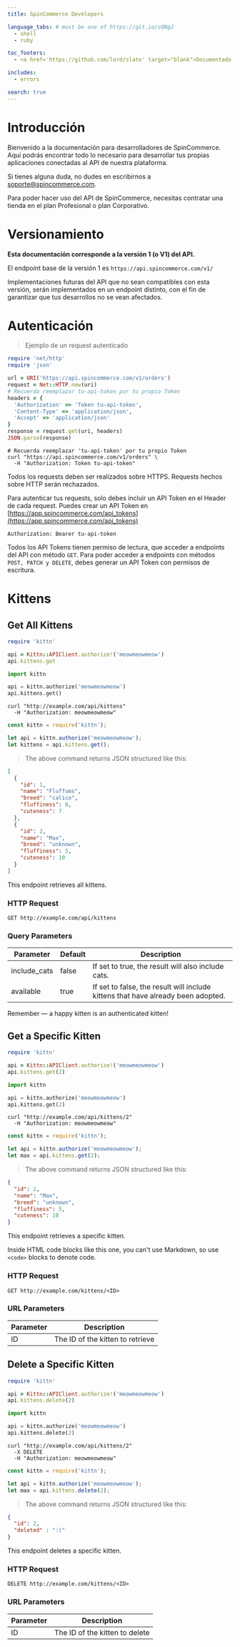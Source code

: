 ```yaml
---
title: SpinCommerce Developers

language_tabs: # must be one of https://git.io/vQNgJ
  - shell
  - ruby

toc_footers:
  - <a href='https://github.com/lord/slate' target="blank">Documentado con Slate</a>

includes:
  - errors

search: true
---
```


# Introducción

Bienvenido a la documentación para desarrolladores de SpinCommerce. Aquí podrás encontrar todo lo necesario para desarrollar tus propias aplicaciones conectadas al API de nuestra plataforma.

Si tienes alguna duda, no dudes en escribirnos a [soporte@spincommerce.com](mailto:soporte@spincommerce.com).

<aside class="notice">
Para poder hacer uso del API de SpinCommerce, necesitas contratar una tienda en el plan Profesional o plan Corporativo.
</aside>

# Versionamiento

**Esta documentación corresponde a la versión 1 (o V1) del API.**

El endpoint base de la versión 1 es `https://api.spincommerce.com/v1/` 

Implementaciones futuras del API que no sean compatibles con esta versión, serán implementados en un endpoint distinto, con el fin de garantizar que tus desarrollos no se vean afectados.

# Autenticación

> Ejemplo de un request autenticado

```ruby
require 'net/http'
require 'json'

url = URI('https://api.spincommerce.com/v1/orders')
request = Net::HTTP.new(uri)
# Recuerda reemplazar tu-api-token por tu propio Token
headers = {
  'Authorization' => 'Token tu-api-token',
  'Content-Type' => 'application/json',
  'Accept' => 'application/json'
}
response = request.get(uri, headers)
JSON.parse(response)
```

```shell
# Recuerda reemplazar 'tu-api-token' por tu propio Token
curl "https://api.spincommerce.com/v1/orders" \
  -H "Authorization: Token tu-api-token"
```

<aside class="notice">
Todos los requests deben ser realizados sobre HTTPS. Requests hechos sobre HTTP serán rechazados.
</aside>

Para autenticar tus requests, solo debes incluir un API Token en el Header de cada request. Puedes crear un API Token en [https://app.spincommerce.com/api_tokens](https://app.spincommerce.com/api_tokens)

`Authorization: Bearer tu-api-token`

Todos los API Tokens tienen permiso de lectura, que acceder a endpoints del API con método `GET`. Para poder acceder a endpoints con métodos `POST, PATCH y DELETE`, debes generar un API Token con permisos de escritura.



# Kittens

## Get All Kittens

```ruby
require 'kittn'

api = Kittn::APIClient.authorize!('meowmeowmeow')
api.kittens.get
```

```python
import kittn

api = kittn.authorize('meowmeowmeow')
api.kittens.get()
```

```shell
curl "http://example.com/api/kittens"
  -H "Authorization: meowmeowmeow"
```

```javascript
const kittn = require('kittn');

let api = kittn.authorize('meowmeowmeow');
let kittens = api.kittens.get();
```

> The above command returns JSON structured like this:

```json
[
  {
    "id": 1,
    "name": "Fluffums",
    "breed": "calico",
    "fluffiness": 6,
    "cuteness": 7
  },
  {
    "id": 2,
    "name": "Max",
    "breed": "unknown",
    "fluffiness": 5,
    "cuteness": 10
  }
]
```

This endpoint retrieves all kittens.

### HTTP Request

`GET http://example.com/api/kittens`

### Query Parameters

Parameter | Default | Description
--------- | ------- | -----------
include_cats | false | If set to true, the result will also include cats.
available | true | If set to false, the result will include kittens that have already been adopted.

<aside class="success">
Remember — a happy kitten is an authenticated kitten!
</aside>

## Get a Specific Kitten

```ruby
require 'kittn'

api = Kittn::APIClient.authorize!('meowmeowmeow')
api.kittens.get(2)
```

```python
import kittn

api = kittn.authorize('meowmeowmeow')
api.kittens.get(2)
```

```shell
curl "http://example.com/api/kittens/2"
  -H "Authorization: meowmeowmeow"
```

```javascript
const kittn = require('kittn');

let api = kittn.authorize('meowmeowmeow');
let max = api.kittens.get(2);
```

> The above command returns JSON structured like this:

```json
{
  "id": 2,
  "name": "Max",
  "breed": "unknown",
  "fluffiness": 5,
  "cuteness": 10
}
```

This endpoint retrieves a specific kitten.

<aside class="warning">Inside HTML code blocks like this one, you can't use Markdown, so use <code>&lt;code&gt;</code> blocks to denote code.</aside>

### HTTP Request

`GET http://example.com/kittens/<ID>`

### URL Parameters

Parameter | Description
--------- | -----------
ID | The ID of the kitten to retrieve

## Delete a Specific Kitten

```ruby
require 'kittn'

api = Kittn::APIClient.authorize!('meowmeowmeow')
api.kittens.delete(2)
```

```python
import kittn

api = kittn.authorize('meowmeowmeow')
api.kittens.delete(2)
```

```shell
curl "http://example.com/api/kittens/2"
  -X DELETE
  -H "Authorization: meowmeowmeow"
```

```javascript
const kittn = require('kittn');

let api = kittn.authorize('meowmeowmeow');
let max = api.kittens.delete(2);
```

> The above command returns JSON structured like this:

```json
{
  "id": 2,
  "deleted" : ":("
}
```

This endpoint deletes a specific kitten.

### HTTP Request

`DELETE http://example.com/kittens/<ID>`

### URL Parameters

Parameter | Description
--------- | -----------
ID | The ID of the kitten to delete

